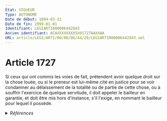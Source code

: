 ```yaml
---
État: VIGUEUR
Type: AUTONOME
Date de début: 1804-03-21
Date de fin: 2999-01-01
Identifiant: LEGIARTI000006442843
Ancien identifiant: ACAXXXXXXXX5X01727AAXXAA
URL: article/LEGI/ARTI/00/00/06/44/28/LEGIARTI000006442843.xml
---
```


<h1>Article 1727</h1>

Si ceux qui ont commis les voies de fait, prétendent avoir quelque droit sur la
chose louée, ou si le preneur est lui-même cité en justice pour se voir
condamner au délaissement de la totalité ou de partie de cette chose, ou à
souffrir l'exercice de quelque servitude, il doit appeler le bailleur en
garantie, et doit être mis hors d'instance, s'il l'exige, en nommant le bailleur
pour lequel il possède.


<details>
  <summary><em>Références</em></summary>

  <h2>Références faites par l'article</h2>
  
  <ul>
    <li>
      CODIFICATION source Loi 1804-03-07
    </li>
    <li>
      CREATION source Loi 1804-03-07 promulguée le 17 mars 1804
    </li>
  </ul>
</details>
